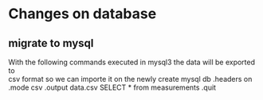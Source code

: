 # Changes on database
## migrate to mysql
With the following commands executed in mysql3 the data will be exported to  
csv format so we can importe it on the newly create mysql db
 .headers on
 .mode csv
 .output data.csv
 SELECT * from measurements
 .quit
 
